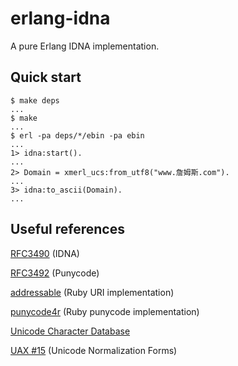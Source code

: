 erlang-idna
===========


A pure Erlang IDNA implementation.


Quick start
-----------

    $ make deps
    ...
    $ make
    ...
    $ erl -pa deps/*/ebin -pa ebin
    ...
    1> idna:start().
    ...
    2> Domain = xmerl_ucs:from_utf8("www.詹姆斯.com").
    ...
    3> idna:to_ascii(Domain).
    ...


Useful references
-----------------

[RFC3490](http://www.ietf.org/rfc/rfc3490.txt) (IDNA)

[RFC3492](http://www.ietf.org/rfc/rfc3492.txt) (Punycode)

[addressable](http://github.com/sporkmonger/addressable) (Ruby URI implementation)

[punycode4r](http://raa.ruby-lang.org/project/punycode4r/) (Ruby punycode implementation)

[Unicode Character Database](http://www.unicode.org/Public/UNIDATA/UCD.html)

[UAX #15](http://www.unicode.org/reports/tr15/) (Unicode Normalization Forms)
